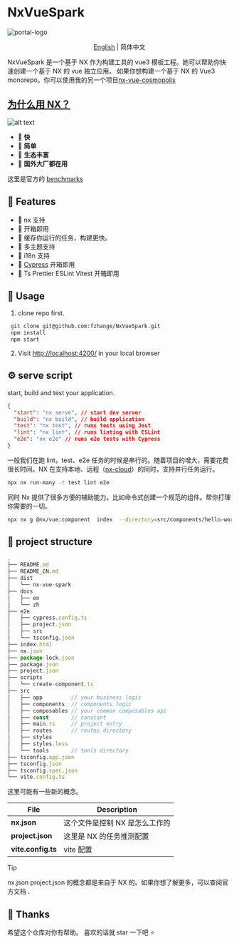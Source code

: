 # NxVueSpark

![portal-logo](https://s1.imagehub.cc/images/2024/03/13/9a73d8333d97ee2a760e2680dce92c0d.png)

<div>
  <p align="center">
    <a href="./README.md">English</a> | 简体中文
  </p>
</div>

NxVueSpark 是一个基于 NX 作为构建工具的 vue3 模板工程。她可以帮助你快速创建一个基于 NX 的 vue 独立应用。
如果你想构建一个基于 NX 的 Vue3 monorepo。你可以使用我的另一个项目[nx-vue-cosmopolis](https://github.com/fzhange/nx-vue-cosmopolis)

## [为什么用 NX？](./docs/zh/why.md)

![alt text](/images/ts-benchmark.gif)

- 💪 **快**
- 💪 **简单**
- 💪 **生态丰富**
- 💪 **国外大厂都在用**

这里是官方的 [benchmarks](https://nx.dev/showcase/benchmarks)

## 🚀 Features

- 💪 nx 支持
- 💪 开箱即用
- 💪 缓存你运行的任务，构建更快。
- 💪 多主题支持
- 💪 i18n 支持
- 💪 [Cypress](https://www.cypress.io/) 开箱即用
- 💪 Ts Prettier ESLint Vitest 开箱即用

## 🦄 Usage

1. clone repo first.

```bash
 git clone git@github.com:fzhange/NxVueSpark.git
 npm install
 npm start
```

2. Visit <http://localhost:4200/> in your local browser

## ⚙ serve script

start, build and test your application.

```json
{
  "start": "nx serve", // start dev server
  "build": "nx build", // build application
  "test": "nx test", // runs tests using Jest
  "lint": "nx lint", // runs linting with ESLint
  "e2e": "nx e2e" // runs e2e tests with Cypress
}
```

一般我们在跑 lint，test、e2e 任务的时候是串行的。随着项目的增大，需要花费很长时间。NX 在支持本地、远程（[nx-cloud](https://nx.app/)）的同时，支持并行任务运行。

```bash
npx nx run-many -t test lint e2e
```

同时 Nx 提供了很多方便的辅助能力。比如命令式创建一个规范的组件。帮你打理你需要的一切。

```bash
npx nx g @nx/vue:component  index  --directory=src/components/hello-world
```

## 🌲 project structure

```ts
.
├── README.md
├── README_CN.md
├── dist
│   └── nx-vue-spark
├── docs
│   ├── en
│   └── zh
├── e2e
│   ├── cypress.config.ts
│   ├── project.json
│   ├── src
│   └── tsconfig.json
├── index.html
├── nx.json
├── package-lock.json
├── package.json
├── project.json
├── scripts
│   └── create-component.ts
├── src
│   ├── app         // your business logic
│   ├── components  // components logic
│   ├── composables // your common composables api
│   ├── const       // constant
│   ├── main.ts     // project entry
│   ├── routes      // routes directory
│   ├── styles
│   ├── styles.less
│   └── tools       // tools directory
├── tsconfig.app.json
├── tsconfig.json
├── tsconfig.spec.json
└── vite.config.ts
```

这里可能有一些新的概念。

| **File**           | **Description**                |
| ------------------ | ------------------------------ |
| **nx.json**        | 这个文件是控制 NX 是怎么工作的 |
| **project.json**   | 这里是 NX 的任务推测配置       |
| **vite.config.ts** | vite 配置                      |

> [!TIP]
> nx.json project.json 的概念都是来自于 NX 的。如果你想了解更多，可以查阅官方文档 .

## 🌸 Thanks

希望这个仓库对你有帮助。
喜欢的话就 star 一下吧 ⭐️
